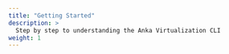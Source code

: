```yaml
---
title: "Getting Started"
description: >
  Step by step to understanding the Anka Virtualization CLI
weight: 1
---
```

